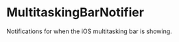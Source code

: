 MultitaskingBarNotifier
=======================

Notifications for when the iOS multitasking bar is showing.